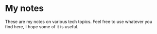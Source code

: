 # My notes

These are my notes on various tech topics. Feel free to use whatever you find here, I hope some of it is useful.